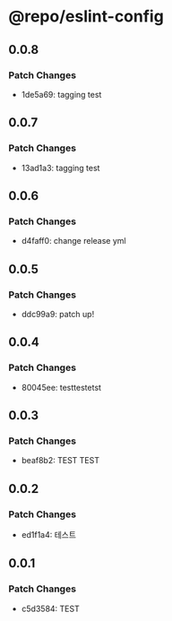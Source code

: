 # @repo/eslint-config

## 0.0.8

### Patch Changes

- 1de5a69: tagging test

## 0.0.7

### Patch Changes

- 13ad1a3: tagging test

## 0.0.6

### Patch Changes

- d4faff0: change release yml

## 0.0.5

### Patch Changes

- ddc99a9: patch up!

## 0.0.4

### Patch Changes

- 80045ee: testtestetst

## 0.0.3

### Patch Changes

- beaf8b2: TEST TEST

## 0.0.2

### Patch Changes

- ed1f1a4: 테스트

## 0.0.1

### Patch Changes

- c5d3584: TEST

